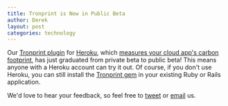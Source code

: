 ```yaml
---
title: Tronprint is Now in Public Beta
author: Derek
layout: post
categories: technology
---
```


Our [Tronprint plugin](http://addons.heroku.com/tronprint) for [Heroku](http://heroku.com), which [measures your cloud app's carbon footprint](http://numbers.brighterplanet.com/2011/03/02/tronprint-measure-the-footprint-of-your-cloud-application/), has just graduated from private beta to public beta! This means anyone with a Heroku account can try it out. Of course, if you don't use Heroku, you can still install the [Tronprint gem](http://brighterplanet.github.com/tronprint/) in your existing Ruby or Rails application.

We'd love to hear your feedback, so feel free to [tweet](http://twitter.com/brighterplanet) or [email](mailto:info@brighterplanet.com) us.

